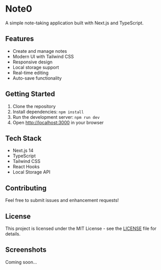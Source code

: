 # Note0

A simple note-taking application built with Next.js and TypeScript.

## Features

- Create and manage notes
- Modern UI with Tailwind CSS
- Responsive design
- Local storage support
- Real-time editing
- Auto-save functionality

## Getting Started

1. Clone the repository
2. Install dependencies: `npm install`
3. Run the development server: `npm run dev`
4. Open [http://localhost:3000](http://localhost:3000) in your browser

## Tech Stack

- Next.js 14
- TypeScript
- Tailwind CSS
- React Hooks
- Local Storage API

## Contributing

Feel free to submit issues and enhancement requests!

## License

This project is licensed under the MIT License - see the [LICENSE](LICENSE) file for details.

## Screenshots

Coming soon... 